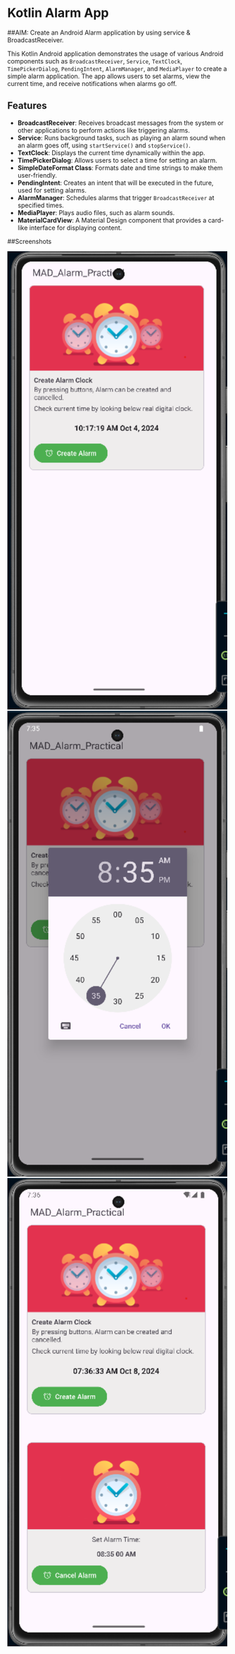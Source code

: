 # Kotlin Alarm App

##AIM: Create an Android Alarm application by using service & BroadcastReceiver.

This Kotlin Android application demonstrates the usage of various Android components such as `BroadcastReceiver`, `Service`, `TextClock`, `TimePickerDialog`, `PendingIntent`, `AlarmManager`, and `MediaPlayer` to create a simple alarm application. The app allows users to set alarms, view the current time, and receive notifications when alarms go off.

## Features

- **BroadcastReceiver**: Receives broadcast messages from the system or other applications to perform actions like triggering alarms.
- **Service**: Runs background tasks, such as playing an alarm sound when an alarm goes off, using `startService()` and `stopService()`.
- **TextClock**: Displays the current time dynamically within the app.
- **TimePickerDialog**: Allows users to select a time for setting an alarm.
- **SimpleDateFormat Class**: Formats date and time strings to make them user-friendly.
- **PendingIntent**: Creates an intent that will be executed in the future, used for setting alarms.
- **AlarmManager**: Schedules alarms that trigger `BroadcastReceiver` at specified times.
- **MediaPlayer**: Plays audio files, such as alarm sounds.
- **MaterialCardView**: A Material Design component that provides a card-like interface for displaying content.

##Screenshots

<img src="https://github.com/DivyaNareshkumarPatel/MADPractical4/blob/master/1.png" alt="Screenshot 1" width="500"/><img src="https://github.com/DivyaNareshkumarPatel/MADPractical4/blob/master/2.png" alt="Screenshot 2" width="500"/><img src="https://github.com/DivyaNareshkumarPatel/MADPractical4/blob/master/3.png" alt="Screenshot 3" width="500"/>
